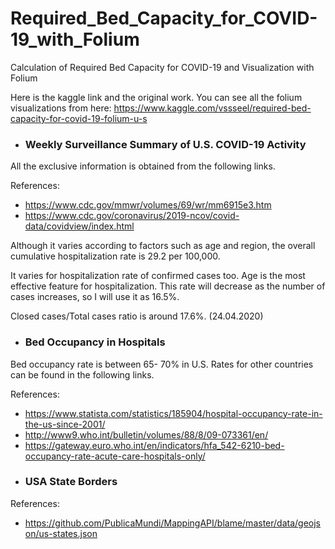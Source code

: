 # Required_Bed_Capacity_for_COVID-19_with_Folium
Calculation of Required Bed Capacity for COVID-19 and Visualization with Folium

Here is the kaggle link and the original work. You can see all the folium visualizations from here:
https://www.kaggle.com/vssseel/required-bed-capacity-for-covid-19-folium-u-s

* ### **Weekly Surveillance Summary of U.S. COVID-19 Activity**

All the exclusive information is obtained from the following links.

References:
- https://www.cdc.gov/mmwr/volumes/69/wr/mm6915e3.htm 
- https://www.cdc.gov/coronavirus/2019-ncov/covid-data/covidview/index.html

Although it varies according to factors such as age and region, the overall cumulative hospitalization rate is 29.2 per 100,000.

It varies for hospitalization rate of confirmed cases too. Age is the most effective feature for hospitalization. This rate will decrease as the number of cases increases, so I will use it as 16.5%.

Closed cases/Total cases ratio is around 17.6%. (24.04.2020)

* ### **Bed Occupancy in Hospitals**

Bed occupancy rate is between 65-
70% in U.S. 
Rates for other countries can be found in the following links.

References:
- https://www.statista.com/statistics/185904/hospital-occupancy-rate-in-the-us-since-2001/
- http://www9.who.int/bulletin/volumes/88/8/09-073361/en/
- https://gateway.euro.who.int/en/indicators/hfa_542-6210-bed-occupancy-rate-acute-care-hospitals-only/


* ### **USA State Borders**

References:
- https://github.com/PublicaMundi/MappingAPI/blame/master/data/geojson/us-states.json
